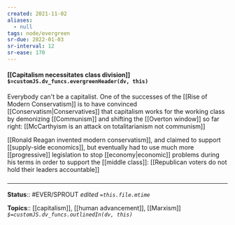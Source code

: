 ```yaml
---
created: 2021-11-02 
aliases:
  - null
tags: node/evergreen
sr-due: 2022-01-03
sr-interval: 12
sr-ease: 170
---
```


#### [[Capitalism necessitates class division]] `$=customJS.dv_funcs.evergreenHeader(dv, this)`

Everybody can't be a capitalist.
One of the successes of the [[Rise of Modern Conservatism]] is to have convinced [[Conservatism|Conservatives]] that capitalism works for the working class by demonizing [[Communism]] and shifting the [[Overton window]] so far right: [[McCarthyism is an attack on totalitarianism not communism]] 

[[Ronald Reagan invented modern conservatism]], and claimed to support [[supply-side economics]], but eventually had to use much more [[progressive]] legislation to stop [[economy|economic]] problems during his terms in order to support the [[middle class]]: [[Republican voters do not hold their leaders accountable]]

### <hr class="footnote"/>

**Status**:: #EVER/SPROUT 
*edited `=this.file.mtime`*

**Topics**:: [[capitalism]], [[human advancement]], [[Marxism]]
*`$=customJS.dv_funcs.outlinedIn(dv, this)`*
